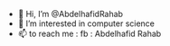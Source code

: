 - 👋 Hi, I’m @AbdelhafidRahab
- 👀 I’m interested in computer science
- 📫 to reach me : fb : Abdelhafid Rahab

<!---
AbdelhafidRahab/AbdelhafidRahab is a ✨ special ✨ repository because its `README.md` (this file) appears on your GitHub profile.
You can click the Preview link to take a look at your changes.
--->
